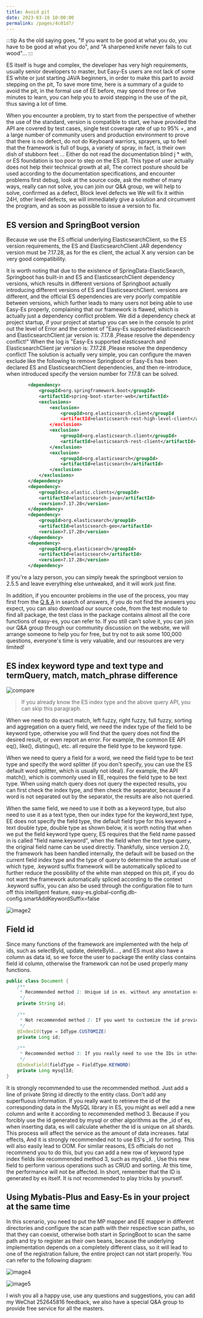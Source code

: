 ```yaml
---
title: Avoid pit
date: 2023-03-18 10:00:00
permalink: /pages/4c01d7/
---
```

:::tip
As the old saying goes, "If you want to be good at what you do, you have to be good at what you do", and "A sharpened knife never fails to cut wood"...
:::

ES itself is huge and complex, the developer has very high requirements, usually senior developers to master, but Easy-Es users are not lack of some ES white or just starting JAVA beginners, in order to make this part to avoid stepping on the pit,
To save more time, here is a summary of a guide to avoid the pit, in the formal use of EE before, may spend three or five minutes to learn, you can help you to avoid stepping in the use of the pit, thus saving a lot of time.

When you encounter a problem, try to start from the perspective of whether the use of the standard, version is compatible to start, we have provided the API are covered by test cases, single test coverage rate of up to 95% +, and a large number of community users and production environment to prove that there is no defect, do not do
Keyboard warriors, sprayers, up to feel that the framework is full of bugs, a variety of spray, in fact, is their own dish of stubborn feet ... Either do not read the documentation blind j * with, or ES foundation is too poor to step on the ES pit. This type of user actually does not help their technical growth at all,
The correct posture should be used according to the documentation specifications, and encounter problems first debug, look at the source code, ask the mother of many ways, really can not solve, you can join our Q&A group, we will help to solve, confirmed as a defect, Block level defects we
We will fix it within 24H, other level defects, we will immediately give a solution and circumvent the program, and as soon as possible to issue a version to fix.

## ES version and SpringBoot version

Because we use the ES official underlying ElasticsearchClient, so the ES version requirements, the ES and ElasticsearchClient JAR dependency version must be 7.17.28, as for the es client, the actual
X any version can be very good compatibility.

It is worth noting that due to the existence of SpringData-ElasticSearch, Springboot has built-in and ES and ElasticsearchClient dependency versions, which results in different versions of Springboot actually introducing different versions of ES and ElasticsearchClient.
versions are different, and the official ES dependencies are very poorly compatible between versions, which further leads to many users not being able to use Easy-Es properly, complaining that our framework is flawed, which is actually just a dependency conflict problem.
We did a dependency check at project startup, if your project at startup you can see in the console to print out the level of Error and the content of "Easy-Es supported elasticsearch and ElasticsearchClient jar version is: 7.17.8 ,Please resolve the dependency conflict!"
When the log is "Easy-Es supported elasticsearch and ElasticsearchClient jar version is: 7.17.28 ,Please resolve the dependency conflict!
The solution is actually very simple, you can configure the maven exclude like the following to remove Springboot or Easy-Es has been declared ES and ElasticsearchClient dependencies, and then re-introduce, when introduced specify the version number for 7.17.8 can be solved.
```xml
        <dependency>
            <groupId>org.springframework.boot</groupId>
            <artifactId>spring-boot-starter-web</artifactId>
            <exclusions>
                <exclusion>
                    <groupId>org.elasticsearch.client</groupId
                    <artifactId>elasticsearch-rest-high-level-client</artifactId
                </exclusion>
                <exclusion>
                    <groupId>org.elasticsearch.client</groupId>
                    <artifactId>elasticsearch-rest-client</artifactId>
                </exclusion>
                <exclusion>
                    <groupId>org.elasticsearch</groupId>
                    <artifactId>elasticsearch</artifactId>
                </exclusion>
            </exclusions>
        </dependency>
        <dependency>
            <groupId>co.elastic.clients</groupId>
            <artifactId>elasticsearch-java</artifactId>
            <version>7.17.28</version>
        </dependency>
        <dependency>
            <groupId>org.elasticsearch</groupId>
            <artifactId>elasticsearch-geo</artifactId>
            <version>7.17.28</version>
        </dependency>
        <dependency>
            <groupId>org.elasticsearch</groupId>
            <artifactId>elasticsearch</artifactId>
            <version>7.17.28</version>
        </dependency>
```

If you're a lazy person, you can simply tweak the springboot version to 2.5.5 and leave everything else untweaked, and it will work just fine.

In addition, if you encounter problems in the use of the process, you may first from the [Q & A](/pages/0f228d/) in search of answers, if you do not find the answers you expect, you can also download our source code, from the test module to find all package, the test class in the package contains almost all the core functions of easy-es, you can refer to.
If you still can't solve it, you can join our Q&A group through our community discussion on the website, we will arrange someone to help you for free, but try not to ask some 100,000 questions, everyone's time is very valuable, and our resources are very limited!

## ES index keyword type and text type and termQuery, match, match_phrase difference

![compare](https://iknow.hs.net/6b9f24cf-7eb9-43ac-9b65-86c3b759cd69.png)

> If you already know the ES index type and the above query API, you can skip this paragraph.

When we need to do exact match, left fuzzy, right fuzzy, full fuzzy, sorting and aggregation on a query field, we need the index type of the field to be keyword type, otherwise you will find that the query does not find the desired result, or even report an error. For example, the common EE API eq(), like(), distingu(), etc. all require the field type to be keyword type.

When we need to query a field for a word, we need the field type to be text type and specify the word splitter (if you don't specify, you can use the ES default word splitter, which is usually not ideal). For example, the API match(), which is commonly used in EE, requires the field type to be text type. When using match query does not query the expected results, you can first check the index type, and then check the separator, because if a word is not separated out by the separator, the results are also not queried.

When the same field, we need to use it both as a keyword type, but also need to use it as a text type, then our index type for the keyword_text type, EE does not specify the field type, the default field type for this keyword + text double type, double type as shown below, it is worth noting that when we put the field keyword type query, ES requires that the field name passed in is called "field name.keyword", when the field when the text type query, the original field name can be used directly.
Thankfully, since version 2.0, the framework has been handled internally, the default will be based on the current field index type and the type of query to determine the actual use of which type, .keyword suffix framework will be automatically spliced to further reduce the possibility of the white man stepped on this pit, if you do not want the framework automatically spliced according to the context .keyword suffix, you can also be used through the configuration file to turn off this intelligent feature,
easy-es.global-config.db-config.smartAddKeywordSuffix=false

![image2](https://iknow.hs.net/72818af6-7cc3-4833-b7a7-dbff845ce73e.png)



## Field id

Since many functions of the framework are implemented with the help of ids, such as selectById, update, deleteById... , and ES must also have a column as data id, so we force the user to package the entity class contains field id column, otherwise the framework can not be used properly many functions.

````java
public class Document {
    /**
     * Recommended method 1: Unique id in es, without any annotation or @IndexId(type=IdType.NONE). At this time, the id value will be automatically generated by es
     */
    private String id;

    /**
     * Not recommended method 2: If you want to customize the id provided for you by the id in es, such as the id in MySQL, please specify the type in the annotation as customize or directly specify it in the global configuration file, then you can Assign value to id when inserting data
     */
    @IndexId(type = IdType.CUSTOMIZE)
    private Long id;

    /**
     * Recommended method 3: If you really need to use the IDs in other databases, you might as well add the ID in recommended method 1 and add a column with a field type of keyword to store the IDs in other databases.
     */
    @IndexField(fieldType = FieldType.KEYWORD)
    private Long mysqlId;
}
````

It is strongly recommended to use the recommended method. Just add a line of private String id directly to the entity class. Don't add any superfluous information. If you really want to retrieve the id of the corresponding data in the MySQL library in ES, you might as well add a new column and write it according to recommended method 3.
Because if you forcibly use the id generated by mysql or other algorithms as the _id of es, when inserting data, es will calculate whether the id is unique on all shards. This process will affect the service as the amount of data increases. fatal effects,
And it is strongly recommended not to use ES's _id for sorting. This will also easily lead to OOM. For similar reasons, ES officials do not recommend you to do this, but you can add a new row of keyword type index fields like recommended method 3, such as mysqlId. ,
Use this new field to perform various operations such as CRUD and sorting. At this time, the performance will not be affected. In short, remember that the ID is generated by es itself. It is not recommended to play tricks by yourself.

## Using Mybatis-Plus and Easy-Es in your project at the same time
In this scenario, you need to put the MP mapper and EE mapper in different directories and configure the scan path with their respective scan paths, so that they can coexist, otherwise both start in SpringBoot to scan the same path and try to register as their own beans, because the underlying implementation depends on a completely different class, so it will lead to one of the registration failure, the entire project can not start properly. You can refer to the following diagram:

![image4](https://iknow.hs.net/30f08bc4-cb07-4ac6-8a52-59e062105238.png)

![image5](https://iknow.hs.net/1b5806d4-6c5b-48e6-a025-7746f89f0f6a.png)


I wish you all a happy use, use any questions and suggestions, you can add my WeChat 252645816 feedback, we also have a special Q&A group to provide free service for all the masters.